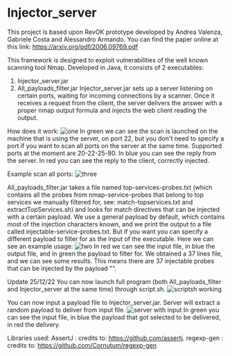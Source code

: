 # Injector_server
This project is based upon RevOK prototype developed by Andrea Valenza, Gabriele Costa and Alessandro Armando. You can find the paper online at this link: https://arxiv.org/pdf/2006.09769.pdf

This framework is designed to exploit vulnerabilities of the well known scanning tool Nmap.
Developed in Java, it consists of 2 executables:
1. Injector_server.jar
2. All_payloads_filter.jar
Injector_server.jar sets up a server listening on certain ports, waiting for incoming connections by a scanner.
Once it receives a request from the client, the server delivers the answer with a proper nmap output formula and injects the web client reading the output.

How does it work:
![one](https://user-images.githubusercontent.com/89973113/208695942-f899937f-13a0-4695-87f6-5fad4b411e25.png)
In green we can see the scan is launched on the machine that is using the server, on port 22, but you don't need to specify a port 
if you want to scan all ports on the server at the same time. 
Supported ports at the moment are 20-22-25-80.
In blue you can see the reply from the server.
In red you can see the reply to the client, correctly injected.

Example scan all ports:
![three](https://user-images.githubusercontent.com/89973113/208711680-3f6bad71-f797-4352-912e-727196377a97.png)

All_payloads_filter.jar takes a file named top-services-probes.txt (which contains all the probes from nmap-service-probes that belong to top services we manually filtered for, see: match-topservices.txt and extractTopServices.sh) and looks for match directives that can be injected with a certain payload. 
We use a general payload by default, which contains most of the injection characters known, and we print the output to a file called injectable-service-probes.txt. 
But if you want you can specify a different payload to filter for as the input of the executable.
Here we can see an example usage: 
![two](https://user-images.githubusercontent.com/89973113/208699089-ebb2e6c7-7661-41af-b4c3-919e434188e2.png)
In red we can see the input file, in blue the output file, and in green the payload to filter for.
We obtained a 37 lines file, and we can see some results. This means there are 37 injectable probes that can be injected by the payload "<script>alert(1)</script>".

Update 25/12/22
You can now launch full program (both All_payloads_filter and Injector_server at the same time) through script.sh.
![scriptsh working](https://user-images.githubusercontent.com/89973113/209472628-0fb9c98a-fed1-4926-9118-47da7b9571da.png)

You can now input a payload file to Injector_server.jar. Server will extract a random payload to deliver from input file.
![server with input](https://user-images.githubusercontent.com/89973113/209472701-a13000ed-21db-48a4-89fc-997ee33c016b.png)
In green you can see the input file, in blue the payload that got selected to be delivered, in red the delivery.

Libraries used: 
AssertJ : credits to: https://github.com/assertj.
regexp-gen : credits to: https://github.com/Cornutum/regexp-gen
